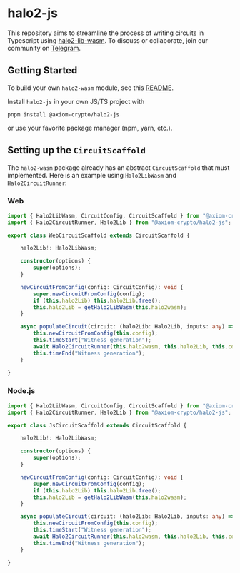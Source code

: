# halo2-js

This repository aims to streamline the process of writing circuits in Typescript using [halo2-lib-wasm](https://github.com/axiom-crypto/halo2-wasm/blob/0665753bedf1e678da1e16c31befd3bf304479ae/src/halo2lib.rs#L32). To discuss or collaborate, join our community on [Telegram](https://t.me/halo2browser).

## Getting Started

To build your own `halo2-wasm` module, see this [README](https://github.com/axiom-crypto/halo2-wasm). 

Install `halo2-js` in your own JS/TS project with
```
pnpm install @axiom-crypto/halo2-js
```
or use your favorite package manager (npm, yarn, etc.).

## Setting up the `CircuitScaffold`

The `halo2-wasm` package already has an abstract `CircuitScaffold` that must implemented. Here is an example using `Halo2LibWasm` and `Halo2CircuitRunner`:

### Web

```typescript
import { Halo2LibWasm, CircuitConfig, CircuitScaffold } from "@axiom-crypto/halo2-wasm/web";
import { Halo2CircuitRunner, Halo2Lib } from "@axiom-crypto/halo2-js";

export class WebCircuitScaffold extends CircuitScaffold {

    halo2Lib!: Halo2LibWasm;

    constructor(options) {
        super(options);
    }

    newCircuitFromConfig(config: CircuitConfig): void {
        super.newCircuitFromConfig(config);
        if (this.halo2Lib) this.halo2Lib.free();
        this.halo2Lib = getHalo2LibWasm(this.halo2wasm);
    }

    async populateCircuit(circuit: (halo2Lib: Halo2Lib, inputs: any) => Promise<void>, inputs: any) {
        this.newCircuitFromConfig(this.config);
        this.timeStart("Witness generation");
        await Halo2CircuitRunner(this.halo2wasm, this.halo2Lib, this.config).run(circuit, inputs);
        this.timeEnd("Witness generation");
    }

}
```

### Node.js

```typescript
import { Halo2LibWasm, CircuitConfig, CircuitScaffold } from "@axiom-crypto/halo2-wasm/js";
import { Halo2CircuitRunner, Halo2Lib } from "@axiom-crypto/halo2-js";

export class JsCircuitScaffold extends CircuitScaffold {

    halo2Lib!: Halo2LibWasm;

    constructor(options) {
        super(options);
    }

    newCircuitFromConfig(config: CircuitConfig): void {
        super.newCircuitFromConfig(config);
        if (this.halo2Lib) this.halo2Lib.free();
        this.halo2Lib = getHalo2LibWasm(this.halo2wasm);
    }

    async populateCircuit(circuit: (halo2Lib: Halo2Lib, inputs: any) => Promise<void>, inputs: any) {
        this.newCircuitFromConfig(this.config);
        this.timeStart("Witness generation");
        await Halo2CircuitRunner(this.halo2wasm, this.halo2Lib, this.config).run(circuit, inputs);
        this.timeEnd("Witness generation");
    }

}
```
